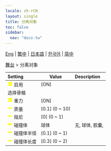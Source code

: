 ```yaml
---
locale: zh-rCN
layout: single
title: 分离对象
toc: false
sidebar:
  nav: "docs-tw"
---
```

[Eng](/dancexr/menu/2025.4/stage/detach_object) | [繁中](/tw/dancexr/menu/2025.4/stage/detach_object) | [日本語](/jp/dancexr/menu/2025.4/stage/detach_object) | [한국어](/kr/dancexr/menu/2025.4/stage/detach_object) | [简中](/zh/dancexr/menu/2025.4/stage/detach_object)

[舞台](../menu#舞台) > 分离对象



| Setting | Value | Description |
| :--- | --- | :--- |
|<nobr>![check_on icon](/images/icon/ic_check_on.png) 启用</nobr>| [ON] | 
|<nobr> 选择骨骼</nobr>|| 
|<nobr>![check_on icon](/images/icon/ic_check_on.png) 重力</nobr>| [ON] | 
|<nobr>![slider icon](/images/icon/ic_slider.png) 质量</nobr>| [0.1] (0 ~ 10) | 
|<nobr>![slider icon](/images/icon/ic_slider.png) 阻尼</nobr>| [0] (0 ~ 1) | 
|<nobr>![toggle_on icon](/images/icon/ic_toggle_on.png) 碰撞体</nobr>| 球体 | 无, 球体, 胶囊, 
|<nobr>![slider icon](/images/icon/ic_slider.png) 碰撞体半径</nobr>| [0.1] (0 ~ 1) | 
|<nobr>![slider icon](/images/icon/ic_slider.png) 碰撞体长度</nobr>| [0.3] (0 ~ 2) | 
